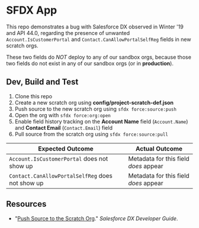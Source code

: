 # SFDX  App

This repo demonstrates a bug with Salesforce DX observed in Winter '19
and API 44.0, regarding the presence of unwanted `Account.IsCustomerPortal`
and `Contact.CanAllowPortalSelfReg` fields in new scratch orgs.

These two fields do _NOT_ deploy to any of our sandbox orgs, because those
two fields do not exist in any of our sandbox orgs (or in **production**).

## Dev, Build and Test

1. Clone this repo
2. Create a new scratch org using **config/project-scratch-def.json**
3. Push source to the new scratch org using `sfdx force:source:push`
4. Open the org with `sfdx force:org:open`
5. Enable field history tracking on the **Account Name** field (`Account.Name`)
   and **Contact Email** (`Contact.Email`) field
6. Pull source from the scratch org using `sfdx force:source:pull`

Expected Outcome | Actual Outcome
----- | -----
`Account.IsCustomerPortal` does not show up | Metadata for this field _does_ appear
`Contact.CanAllowPortalSelfReg` does not show up | Metadata for this field _does_ appear


## Resources

* "[Push Source to the Scratch Org][1]." _Salesforce DX Developer Guide_.

[1]: https://developer.salesforce.com/docs/atlas.en-us.sfdx_dev.meta/sfdx_dev/sfdx_dev_push_md_to_scratch_org.htm
